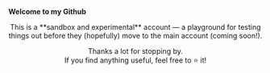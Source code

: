 **Welcome to my Github**
<div align="center">
This is a **sandbox and experimental** account — a playground for testing things out before they (hopefully) move to the main account (coming soon!).

Thanks a lot for stopping by.  
If you find anything useful, feel free to ⭐️ it!

</div>
<!--
**zyne-24/zyne-24** is a ✨ _special_ ✨ repository because its `README.md` (this file) appears on your GitHub profile.

Here are some ideas to get you started:

- 🔭 I’m currently working on ...
- 🌱 I’m currently learning ...
- 👯 I’m looking to collaborate on ...
- 🤔 I’m looking for help with ...
- 💬 Ask me about ...
- 📫 How to reach me: ...
- 😄 Pronouns: ...
- ⚡ Fun fact: ...
-->
